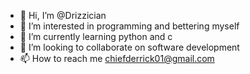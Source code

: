 - 👋 Hi, I’m @Drizzician
- 👀 I’m interested in programming and bettering myself
- 🌱 I’m currently learning python and c
- 💞️ I’m looking to collaborate on software development
- 📫 How to reach me chiefderrick01@gmail.com

<!---
Drizzician/Drizzician is a ✨ special ✨ repository because its `README.md` (this file) appears on your GitHub profile.
You can click the Preview link to take a look at your changes.
--->
